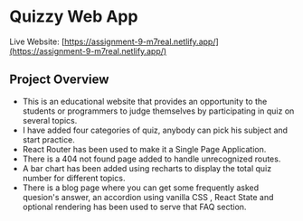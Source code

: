# Quizzy Web App

Live Website: [https://assignment-9-m7real.netlify.app/](https://assignment-9-m7real.netlify.app/)

## Project Overview

- This is an educational website that provides an opportunity to the students or programmers to judge themselves by participating in quiz on several topics.
- I have added four categories of quiz, anybody can pick his subject and start practice.
- React Router has been used to make it a Single Page Application.
- There is a 404 not found page added to handle unrecognized routes.
- A bar chart has been added using recharts to display the total quiz number for different topics.
- There is a blog page where you can get some frequently asked quesion's answer, an accordion using vanilla CSS , React State and optional rendering has been used to serve that FAQ section.

